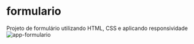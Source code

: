 # formulario
Projeto de formulário utilizando HTML, CSS e aplicando responsividade 
![app-formulario](https://user-images.githubusercontent.com/91493737/192153110-faeebc36-6ab1-4de5-9473-57e1ba8f90d4.jpeg)
